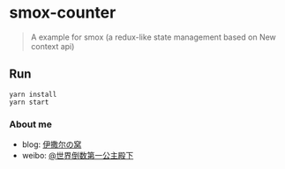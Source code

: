 # smox-counter
>A example for smox (a redux-like state management based on New context api)

## Run
```shell
yarn install
yarn start
```

### About me

* blog: [伊撒尔の窝](https://www.yisaer.com)
* weibo: [@世界倒数第一公主殿下](http://weibo.com/oreshura)
